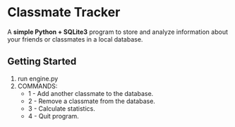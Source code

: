 # Classmate Tracker

A **simple Python + SQLite3** program to store and analyze information about your friends or classmates in a local database.

## Getting Started
1) run engine.py
2) COMMANDS:
    - 1 - Add another classmate to the database.
    - 2 - Remove a classmate from the database.
    - 3 - Calculate statistics.
    - 4 - Quit program.
